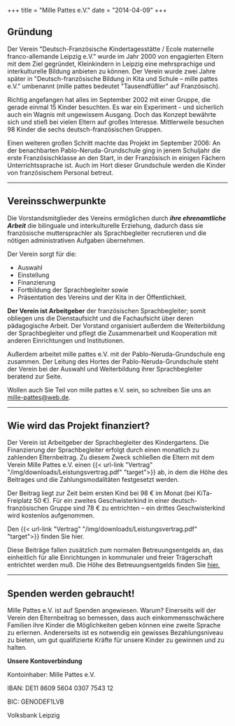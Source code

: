+++
title = "Mille Pattes e.V."
date = "2014-04-09"
+++




## Gründung

Der Verein "Deutsch-Französische Kindertagesstätte / Ecole maternelle franco-allemande Leipzig e.V." wurde im Jahr 2000 
von engagierten Eltern mit dem Ziel gegründet, Kleinkindern in Leipzig eine mehrsprachige und interkulturelle Bildung 
anbieten zu können. Der Verein wurde zwei Jahre später in "Deutsch-französische Bildung in Kita und Schule – mille pattes e.V." 
umbenannt (mille pattes bedeutet "Tausendfüßler" auf Französisch).

 

Richtig angefangen hat alles im September 2002 mit einer Gruppe, die gerade einmal 15 Kinder besuchten. 
Es war ein Experiment - und sicherlich auch ein Wagnis mit ungewissem Ausgang. Doch das Konzept bewährte 
sich und stieß bei vielen Eltern auf großes Interesse. Mittlerweile besuchen 98 Kinder die sechs deutsch-französischen Gruppen.

 

Einen weiteren großen Schritt machte das Projekt im September 2006: An der benachbarten Pablo-Neruda-Grundschule 
ging in jenem Schuljahr die erste Französischklasse an den Start, in der Französisch in einigen Fächern 
Unterrichtssprache ist. Auch im Hort dieser Grundschule werden die Kinder von französischem Personal betreut.

---

## Vereinsschwerpunkte


Die Vorstandsmitglieder des Vereins ermöglichen durch **_ihre ehrenamtliche Arbeit_** die bilinguale und interkulturelle 
Erziehung, dadurch dass sie französische muttersprachler als Sprachbegleiter recrutieren und die nötigen administrativen Aufgaben übernehmen.

Der Verein sorgt für die: 
  
- Auswahl 
- Einstellung
- Finanzierung
- Fortbildung der Sprachbegleiter sowie 
- Präsentation des Vereins und der Kita in der Öffentlichkeit.
 

**Der Verein ist Arbeitgeber** der französischen Sprachbegleiter; somit obliegen uns die 
Dienstaufsicht und die Fachaufsicht über deren pädagogische Arbeit. Der Vorstand organisiert außerdem die 
Weiterbildung der Sprachbegleiter und pflegt die Zusammenarbeit und Kooperation mit anderen Einrichtungen und Institutionen.

 

Außerdem arbeitet mille pattes e.V. mit der Pablo-Neruda-Grundschule eng zusammen. Der Leitung des Hortes 
der Pablo-Neruda-Grundschule steht der Verein bei der Auswahl und Weiterbildung ihrer Sprachbegleiter beratend zur Seite.

 

Wollen auch Sie Teil von mille pattes e.V. sein, so schreiben Sie uns an mille-pattes@web.de.

---

## Wie wird das Projekt finanziert?

Der Verein ist Arbeitgeber der Sprachbegleiter des Kindergartens. Die Finanzierung der Sprachbegleiter erfolgt 
durch einen monatlich zu zahlenden Elternbeitrag. Zu diesem Zweck schließen die Eltern mit dem Verein Mille Pattes e.V. 
einen {{< url-link "Vertrag" "/img/downloads/Leistungsvertrag.pdf" "target">}} ab, in dem die Höhe des Beitrages und die Zahlungsmodalitäten festgesetzt werden.

 

Der Beitrag liegt zur Zeit beim ersten Kind bei 98 € im Monat (bei KiTa-Freiplatz 50 €). Für ein 
zweites Geschwisterkind in einer deutsch-französischen Gruppe sind 78 € zu entrichten – ein drittes 
Geschwisterkind wird kostenlos aufgenommen.

 

Den {{< url-link "Vertrag" "/img/downloads/Leistungsvertrag.pdf" "target">}} finden Sie hier.

 

 

Diese Beiträge fallen zusätzlich zum normalen Betreuungsentgelds an, das einheitlich für alle Einrichtungen in 
kommunaler und freier Trägerschaft entrichtet werden muß. Die Höhe des Betreuungsentgelds finden Sie 
<a href="https://www.leipzig.de/jugend-familie-und-soziales/kinderbetreuung/elternbeitraege/#c36407" target="_blank">hier.</a>

---

## Spenden werden gebraucht!


Mille Pattes e.V. ist auf Spenden angewiesen. Warum? Einerseits will der Verein den Elternbeitrag so bemessen, 
dass auch einkommensschwächere Familien ihre Kinder die Möglichkeiten geben können eine zweite Sprache zu erlernen. 
Andererseits ist es notwendig ein gewisses Bezahlungsniveau zu bieten, um gut qualifizierte Kräfte 
für unsere Kinder zu gewinnen und zu halten.

 

**Unsere Kontoverbindung**


Kontoinhaber: Mille Pattes e.V.

IBAN: DE11 8609 5604 0307 7543 12

BIC: GENODEF1LVB

Volksbank Leipzig

